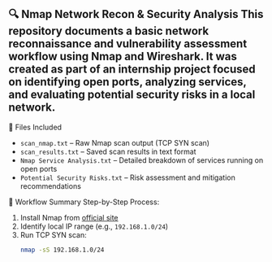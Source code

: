 🔍 Nmap Network Recon & Security Analysis
This repository documents a basic network reconnaissance and vulnerability assessment workflow using **Nmap** and **Wireshark**. It was created as part of an internship project focused on identifying open ports, analyzing services, and evaluating potential security risks in a local network.
---
📁 Files Included
- `scan_nmap.txt` – Raw Nmap scan output (TCP SYN scan)
- `scan_results.txt` – Saved scan results in text format
- `Nmap Service Analysis.txt` – Detailed breakdown of services running on open ports
- `Potential Security Risks.txt` – Risk assessment and mitigation recommendations
  
🧪 Workflow Summary
Step-by-Step Process:
1. Install Nmap from [official site](https://nmap.org)
2. Identify local IP range (e.g., `192.168.1.0/24`)
3. Run TCP SYN scan:  
   ```bash
   nmap -sS 192.168.1.0/24
